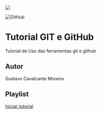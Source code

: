 ![](https://github.com/moreiragustavo/senactatuape/blob/main/gitihub.gif)

![GitHub](https://img.shields.io/github/license/moreiragustavo/git-e-github)
# Tutorial GIT e GitHub
Tutorial de Uso das ferramentas git e github
## Autor 
Gustavo Cavalcante Moreira
## Playlist
[Iniciar tutorial](https://joseassis.com.br/cursos/gitegithub.html)
